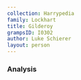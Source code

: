 ```yaml
---
collection: Harrypedia
family: Lockhart
title: Gilderoy
grampsID: I0302
author: Luke Schierer
layout: person
---
```


### Analysis
